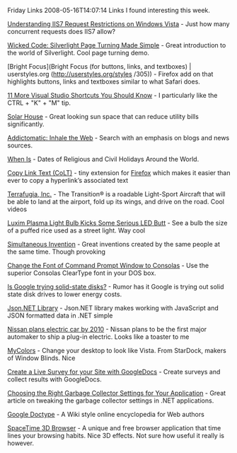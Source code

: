 Friday Links
2008-05-16T14:07:14
Links I found interesting this week.

[Understanding IIS7 Request Restrictions on Windows Vista](http://blogs.iis.net/thomad/archive/2008/05/01/understanding-iis7-request-restrictions-on-windows-vista.aspx) - Just how many concurrent requests does IIS7 allow?

[Wicked Code: Silverlight Page Turning Made Simple](http://msdn.microsoft.com/en-us/magazine/cc507644.aspx) - Great introduction to the world of Silverlight. Cool page turning demo.

[Bright Focus](Bright Focus (for buttons, links, and textboxes) | userstyles.org (http://userstyles.org/styles /305)) - Firefox add on that highlights buttons, links and textboxes similar to what Safari does.

[11 More Visual Studio Shortcuts You Should Know](http://www.dev102.com/2008/05/06/11-more-visual-studio-shortcuts-you-should-know/%20%20%20%20%20%20%20%20%20%20%20%20%20%20http://www.dev102.com/2008/05/06/11-more-visual-studio-shortcuts-you-should-know/) - I particularly like the CTRL + "K" + "M" tip.

[Solar House](http://www.viking-house.ie/solar-house) - Great looking sun space that can reduce utility bills significantly.

[Addictomatic: Inhale the Web](http://addictomatic.com/) - Search with an emphasis on blogs and news sources.

[When Is](http://www.when-is.com/) - Dates of Religious and Civil Holidays Around the World.

[Copy Link Text (CoLT)](http://www.borngeek.com/firefox/colt/) - tiny extension for [Firefox](http://www.mozilla.org/products/firefox/) which makes it easier than ever to copy a hyperlink’s associated text

[Terrafugia, Inc.](http://www.terrafugia.com/vehicle.html) - The Transition® is a roadable Light-Sport Aircraft that will be able to land at the airport, fold up its wings, and drive on the road. Cool videos

[Luxim Plasma Light Bulb Kicks Some Serious LED Butt](http://www.treehugger.com/files/2008/04/luxim-plasma-lifi-light-bulb-led-cfl.php) - See a bulb the size of a puffed rice used as a street light. Way cool

[Simultaneous Invention](http://www.kk.org/thetechnium/archives/2008/05/simultaneous_in.php) - Great inventions created by the same people at the same time. Though provoking

[Change the Font of Command Prompt Window to Consolas](http://www.labnol.org/software/tutorials/change-font-dos-command-prompt-window-consolas-programming-font/3253/) - Use the superior Consolas ClearType font in your DOS box.

[Is Google trying solid-state disks?](http://www.news.com/8301-10784_3-9941647-7.html?part=rss&subj=news&tag=2547-1_3-0-5) - Rumor has it Google is trying out solid state disk drives to lower energy costs.

[Json.NET Library](http://james.newtonking.com/pages/json-net.aspx) - Json.NET library makes working with JavaScript and JSON formatted data in .NET simple

[Nissan plans electric car by 2010](http://reviews.cnet.com/8301-13746_7-9942980-48.html?part=rss&subj=news&tag=2547-1_3-0-5) - Nissan plans to be the first major automaker to ship a plug-in electric. Looks like a toaster to me 

[MyColors](http://www.makeuseof.com/tag/give-your-desktop-a-fresh-look-with-mycolors/) - Change your desktop to look like Vista. From StarDock, makers of Window Blinds. Nice

[Create a Live Survey for your Site with GoogleDocs](http://adsense.blogspot.com/2008/05/creating-live-survey-for-your-site.html) - Create surveys and collect results with GoogleDocs.

[Choosing the Right Garbage Collector Settings for Your Application](http://www.atalasoft.com/cs/blogs/rickm/archive/2008/05/14/choosing-the-right-garbage-collector-settings-for-your-application-net-memory-management-part-4.aspx) - Great article on tweaking the garbage collector settings in .NET applications.

[Google Doctype](http://code.google.com/doctype/) - A Wiki style online encyclopedia for Web authors

[SpaceTime 3D Browser](http://www.spacetime.com) - A unique and free browser application that time lines your browsing habits. Nice 3D effects. Not sure how useful it really is however.
